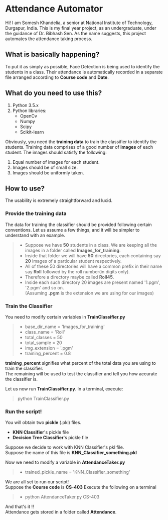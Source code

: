 # Attendance Automator
Hi! I am Somesh Khandelia, a senior at National Institute of Technology, Durgapur, India.
This is my final year project, as an undergraduate, under the guidance of Dr. Bibhash Sen.
As the name suggests, this project automates the attendance taking process.

## What is basically happening?
To put it as simply as possible, Face Detection is being used to identify the students in a class.
Their attendance is automatically recorded in a separate file arranged according to **Course code** and **Date**.

## What do you need to use this?
1. Python 3.5.x
2. Python libraries:
    * OpenCv
    * Numpy
    * Scipy
    * Scikit-learn
    
Obviously, you need the **training data** to train the classifier to identify the students.
Training data comprises of a good number of **images** of each student. The images should satisfy the following:
1. Equal number of images for each student.
2. Images should be of small size.
3. Images should be uniformly taken.

## How to use?
The usability is extremely straightforward and lucid.
### Provide the training data
The data for training the classifier should be provided following certain conventions.
Let us assume a few things, and it will be simpler to understand with an example. <br />
> * Suppose we have **50** students in a class. We are keeping all the images in a folder called **Images_for_training**. <br />
> * Inside that folder we will have **50** directories, each containing say **20** images of a particular student respectively. <br />
> * All of these 50 directories will have a common prefix in their name say **Roll** followed by the roll number(in digits only). <br />
> * Therefore a directory maybe called **Roll45**. <br />
> * Inside each such directory 20 images are present named '1.pgm', '2.pgm' and so on. <br />
> (Assuming **.pgm** is the extension we are using for our images)
### Train the Classifier
You need to modify certain variables in **TrainClassifier.py** <br />
> * base_dir_name = 'Images_for_training'
> * class_name = 'Roll'
> * total_classes = 50
> * total_sample = 20
> * img_extension = '.pgm'
> * training_percent = 0.8 <br />

**training_percent** signifies what percent of the total data you are using to train the classifier. <br />
The remaining will be used to test the classifier and tell you how accurate the classifier is. <br />

Let us now run **TrainClassifier.py**. In a terminal, execute:
> python TrainClassifier.py

### Run the script!
You will obtain two **pickle** (.pkl) files.
* **KNN Classifier**'s pickle file <br />
* **Decision Tree Classifier**'s pickle file <br />

Suppose we decide to work with KNN Classifier's pkl file. <br />
Suppose the name of this file is **KNN_Classifier_something.pkl** <br />

Now we need to modify a variable in **AttendanceTaker.py**
> * trained_pickle_name = 'KNN_Classifier_something' <br />

We are all set to run our script! <br />
Suppose the **Course code** is **CS-403**
Execute the following on a terminal
> * python AttendanceTaker.py CS-403 <br />

And that's it !! <br />
Attendance gets stored in a folder called **Attendance**.


